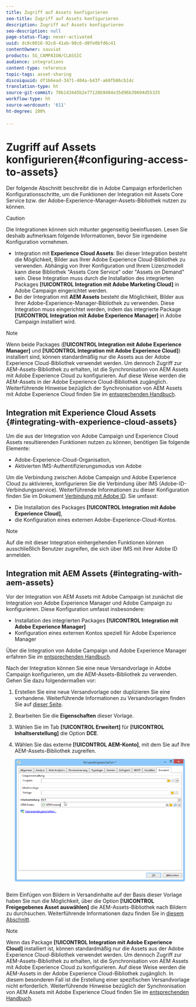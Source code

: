 ```yaml
---
title: Zugriff auf Assets konfigurieren
seo-title: Zugriff auf Assets konfigurieren
description: Zugriff auf Assets konfigurieren
seo-description: null
page-status-flag: never-activated
uuid: dc8c0016-92c8-41ab-98c6-d0fe0bfd6c41
contentOwner: sauviat
products: SG_CAMPAIGN/CLASSIC
audience: integrations
content-type: reference
topic-tags: asset-sharing
discoiquuid: df1b6ead-3471-404a-b43f-a68fb86cb14c
translation-type: ht
source-git-commit: 70b143445b2e77128b9404e35d96b39694d55335
workflow-type: ht
source-wordcount: '611'
ht-degree: 100%

---
```



# Zugriff auf Assets konfigurieren{#configuring-access-to-assets}

Der folgende Abschnitt beschreibt die in Adobe Campaign erforderlichen Konfigurationsschritte, um die Funktionen der Integration mit Assets Core Service bzw. der Adobe-Experience-Manager-Assets-Bibliothek nutzen zu können.

>[!CAUTION]
>
>Die Integrationen können sich mitunter gegenseitig beeinflussen. Lesen Sie deshalb aufmerksam folgende Informationen, bevor Sie irgendeine Konfiguration vornehmen.

* Integration mit **Experience Cloud Assets**: Bei dieser Integration besteht die Möglichkeit, Bilder aus Ihrer Adobe Experience Cloud-Bibliothek zu verwenden. Abhängig von Ihrer Konfiguration und Ihrem Lizenzmodell kann diese Bibliothek &quot;Assets Core Service&quot; oder &quot;Assets on Demand&quot; sein. Diese Integration muss durch die Installation des integrierten Packages **[!UICONTROL Integration mit Adobe Marketing Cloud]** in Adobe Campaign eingerichtet werden.
* Bei der Integration mit **AEM Assets** besteht die Möglichkeit, Bilder aus Ihrer Adobe-Experience-Manager-Bibliothek zu verwenden. Diese Integration muss eingerichtet werden, indem das integrierte Package **[!UICONTROL Integration mit Adobe Experience Manager]** in Adobe Campaign installiert wird.

>[!NOTE]
>
>Wenn beide Packages (**[!UICONTROL Integration mit Adobe Experience Manager]** und **[!UICONTROL Integration mit Adobe Experience Cloud]**) installiert sind, können standardmäßig nur die Assets aus der Adobe Experience Cloud-Bibliothek verwendet werden. Um dennoch Zugriff zur AEM-Assets-Bibliothek zu erhalten, ist die Synchronisation von AEM Assets mit Adobe Experience Cloud zu konfigurieren. Auf diese Weise werden die AEM-Assets in der Adobe Experience Cloud-Bibliothek zugänglich. Weiterführende Hinweise bezüglich der Synchronisation von AEM Assets mit Adobe Experience Cloud finden Sie im [entsprechenden Handbuch](https://docs.adobe.com/docs/en/aod/overview/collaborating/aem-assets-aod-sync.html).

## Integration mit Experience Cloud Assets {#integrating-with-experience-cloud-assets}

Um die aus der Integration von Adobe Campaign und Experience Cloud Assets resultierenden Funktionen nutzen zu können, benötigen Sie folgende Elemente:

* Adobe-Experience-Cloud-Organisation,
* Aktivierten IMS-Authentifizierungsmodus von Adobe

Um die Verbindung zwischen Adobe Campaign und Adobe Experience Cloud zu aktivieren, konfigurieren Sie die Verbindung über IMS (Adobe-ID-Verbindungsservice). Weiterführende Informationen zu dieser Konfiguration finden Sie im Dokument [Verbindung mit Adobe ID](../../integrations/using/about-adobe-id.md). Sie umfasst:

* Die Installation des Packages **[!UICONTROL Integration mit Adobe Experience Cloud]**,
* die Konfiguration eines externen Adobe-Experience-Cloud-Kontos.

>[!NOTE]
>
>Auf die mit dieser Integration einhergehenden Funktionen können ausschließlich Benutzer zugreifen, die sich über IMS mit ihrer Adobe ID anmelden.

## Integration mit AEM Assets {#integrating-with-aem-assets}

Vor der Integration von AEM Assets mit Adobe Campaign ist zunächst die Integration von Adobe Experience Manager und Adobe Campaign zu konfigurieren. Diese Konfiguration umfasst insbesondere:

* Installation des integrierten Packages **[!UICONTROL Integration mit Adobe Experience Manager]**
* Konfiguration eines externen Kontos speziell für Adobe Experience Manager

Über die Integration von Adobe Campaign und Adobe Experience Manager erfahren Sie im [entsprechenden Handbuch](../../integrations/using/about-adobe-experience-manager.md).

Nach der Integration können Sie eine neue Versandvorlage in Adobe Campaign konfigurieren, um die AEM-Assets-Bibliothek zu verwenden. Gehen Sie dazu folgendermaßen vor:

1. Erstellen Sie eine neue Versandvorlage oder duplizieren Sie eine vorhandene. Weiterführende Informationen zu Versandvorlagen finden Sie auf [dieser Seite](../../delivery/using/about-templates.md).
1. Bearbeiten Sie die **Eigenschaften** dieser Vorlage.
1. Wählen Sie im Tab **[!UICONTROL Erweitert]** für **[!UICONTROL Inhaltserstellung]** die Option **DCE**.
1. Wählen Sie das externe **[!UICONTROL AEM-Konto]**, mit dem Sie auf Ihre AEM-Assets-Bibliothek zugreifen.

   ![](assets/dam_aem_assets1.png)

Beim Einfügen von Bildern in Versandinhalte auf der Basis dieser Vorlage haben Sie nun die Möglichkeit, über die Option **[!UICONTROL Freigegebenes Asset auswählen]** die AEM-Assets-Bibliothek nach Bildern zu durchsuchen. Weiterführende Informationen dazu finden Sie in [diesem Abschnitt](../../integrations/using/inserting-a-shared-asset.md).

>[!NOTE]
>
>Wenn das Package **[!UICONTROL Integration mit Adobe Experience Cloud]** installiert ist, können standardmäßig nur die Assets aus der Adobe Experience Cloud-Bibliothek verwendet werden. Um dennoch Zugriff zur AEM-Assets-Bibliothek zu erhalten, ist die Synchronisation von AEM Assets mit Adobe Experience Cloud zu konfigurieren. Auf diese Weise werden die AEM-Assets in der Adobe Experience Cloud-Bibliothek zugänglich. In diesem besonderen Fall ist die Erstellung einer spezifischen Versandvorlage nicht erforderlich. Weiterführende Hinweise bezüglich der Synchronisation von AEM Assets mit Adobe Experience Cloud finden Sie im [entsprechenden Handbuch](https://docs.adobe.com/docs/en/aod/overview/collaborating/aem-assets-aod-sync.html).

